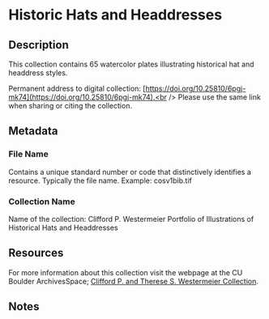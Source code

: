 # Historic Hats and Headdresses
## Description
This collection contains 65 watercolor plates illustrating historical hat and headdress styles. 

Permanent address to digital collection: [https://doi.org/10.25810/6pgj-mk74](https://doi.org/10.25810/6pgj-mk74).<br /> 
Please use the same link when sharing or citing the collection.
## Metadata
### File Name
Contains a unique standard number or code that distinctively identifies a resource. Typically the file name. Example: cosv1bib.tif
### Collection Name
Name of the collection: Clifford P. Westermeier Portfolio of Illustrations of Historical Hats and Headdresses

## Resources
For more information about this collection visit the webpage at the CU Boulder ArchivesSpace; [Clifford P. and Therese S. Westermeier Collection](https://archives.colorado.edu/repositories/2/resources/1979).

## Notes
